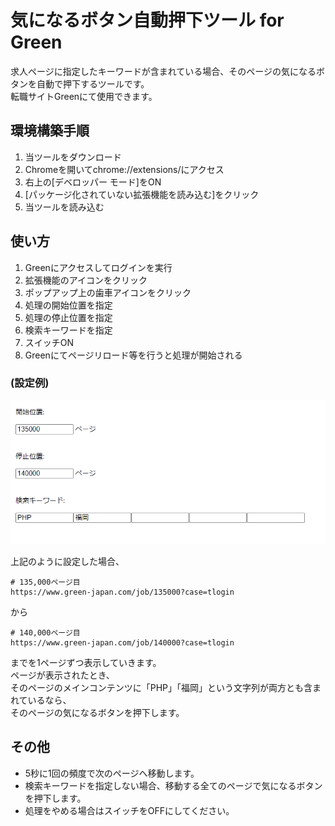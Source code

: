 # 気になるボタン自動押下ツール for Green

求人ページに指定したキーワードが含まれている場合、そのページの気になるボタンを自動で押下するツールです。  
転職サイトGreenにて使用できます。

## 環境構築手順

1. 当ツールをダウンロード
2. Chromeを開いてchrome://extensions/にアクセス
3. 右上の[デベロッパー モード]をON
4. [パッケージ化されていない拡張機能を読み込む]をクリック
5. 当ツールを読み込む

## 使い方

1. Greenにアクセスしてログインを実行
2. 拡張機能のアイコンをクリック
3. ポップアップ上の歯車アイコンをクリック
4. 処理の開始位置を指定
5. 処理の停止位置を指定
6. 検索キーワードを指定
7. スイッチON
8. Greenにてページリロード等を行うと処理が開始される

### (設定例)

![設定例](images/setting-example.png)

上記のように設定した場合、

```http
# 135,000ページ目
https://www.green-japan.com/job/135000?case=tlogin
```

から

```http
# 140,000ページ目
https://www.green-japan.com/job/140000?case=tlogin
```

までを1ページずつ表示していきます。  
ページが表示されたとき、  
そのページのメインコンテンツに「PHP」「福岡」という文字列が両方とも含まれているなら、  
そのページの気になるボタンを押下します。

## その他

- 5秒に1回の頻度で次のページへ移動します。
- 検索キーワードを指定しない場合、移動する全てのページで気になるボタンを押下します。
- 処理をやめる場合はスイッチをOFFにしてください。
